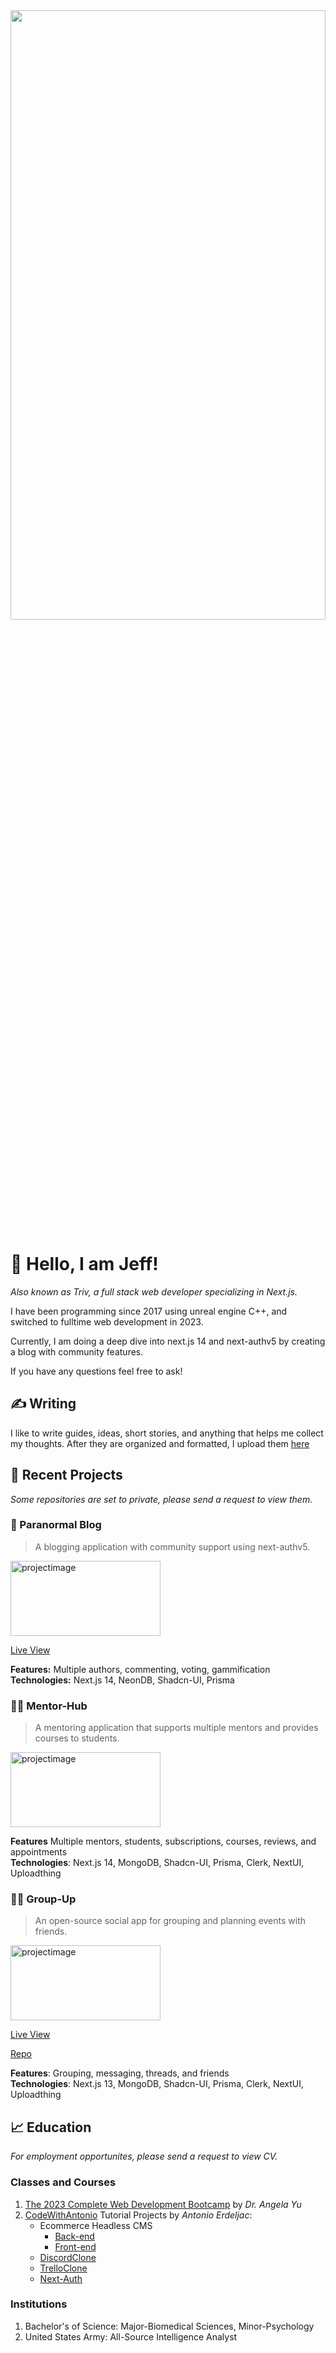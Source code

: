 
<div id="header" align="center">
  <img src="https://github.com/Triv2/Triv2/assets/126743500/144fbd3d-2e07-4e03-8956-5275016e9994" width="100%" height="50%"/>
</div>

# :wave: Hello, I am Jeff! 

*Also known as Triv, a full stack web developer specializing in Next.js.*

<p>I have been programming since 2017 using unreal engine C++, and switched to fulltime web development in 2023.</p>
<p>Currently, I am doing a deep dive into next.js 14 and next-authv5 by creating a blog with community features.</p>
 <p>If you have any questions feel free to ask!</p>

 ## ✍️ Writing

I like to write guides, ideas, short stories, and anything that helps me collect my thoughts. After they are organized and formatted, I upload them [here](https://github.com/Triv2/writing)


## :file_folder: Recent Projects
*Some repositories are set to private, please send a request to view them.*

### :art: Paranormal Blog
>A blogging application with community support using next-authv5.
<img src="https://github.com/Triv2/Triv2/assets/126743500/9ab8ef2b-fdb8-4347-8b9c-a79c439a2b56" alt="projectimage" width="240" height="120" />

[Live View](https://paranormalblog.vercel.app/)

  **Features:** Multiple authors, commenting, voting, gammification\
  **Technologies:** Next.js 14, NeonDB, Shadcn-UI, Prisma

### 👨‍🏫 Mentor-Hub
>A mentoring application that supports multiple mentors and provides courses to students.
 <img src="https://github.com/Triv2/Triv2/assets/126743500/facc07fa-34cf-417b-92b1-cd0055d3738e" alt="projectimage" width="240" height="120" />
 
  **Features**  Multiple mentors, students, subscriptions, courses, reviews, and appointments\
  **Technologies**: Next.js 14, MongoDB, Shadcn-UI, Prisma, Clerk, NextUI, Uploadthing 

### 🧑‍💻 Group-Up

>An open-source social app for grouping and planning events with friends.
<img src="https://github.com/Triv2/group-up/assets/126743500/e7485ebd-28ea-4954-9369-e08585e4095a" alt="projectimage" width="240" height="120" />

[Live View](https://group-up-sand.vercel.app/)

[Repo](https://github.com/Triv2/group-up)

  **Features**: Grouping, messaging, threads, and friends\
  **Technologies**: Next.js 13, MongoDB, Shadcn-UI, Prisma, Clerk, NextUI, Uploadthing

## :chart_with_upwards_trend: Education
*For employment opportunites, please send a request to view CV.*

 ### Classes and Courses
   1. [The 2023 Complete Web Development Bootcamp](https://www.udemy.com/course/the-complete-web-development-bootcamp/) by *Dr. Angela Yu*
   2. [CodeWithAntonio](https://www.codewithantonio.com/) Tutorial Projects by *Antonio Erdeljac*: 
      - Ecommerce Headless CMS
           - [Back-end](https://github.com/Triv2/admindash)  
           - [Front-end](https://github.com/Triv2/astore)
      - [DiscordClone](https://github.com/Triv2/discordclone)
      - [TrelloClone](https://github.com/Triv2/trelloclone)
      - [Next-Auth](https://github.com/Triv2/nextauth-master)

### Institutions
   1. Bachelor's of Science: Major-Biomedical Sciences, Minor-Psychology
   2. United States Army: All-Source Intelligence Analyst




<!---[![Triv's GitHub stats](https://github-readme-stats.vercel.app/api?username=Triv2)](https://github.com/Triv2/github-readme-stats)
--->


<!---
Triv2/Triv2 is a ✨ special ✨ repository because its `README.md` (this file) appears on your GitHub profile.
You can click the Preview link to take a look at your changes.
--->

